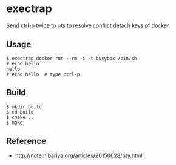 # exectrap

Send ctrl-p twice to pts to resolve conflict detach keys of docker.

## Usage

```
$ exectrap docker run --rm -i -t busybox /bin/sh
# echo hello
hello
# echo hello  # type ctrl-p
```

## Build

```
$ mkdir build
$ cd build
$ cmake ..
$ make
```

## Reference

- http://note.hibariya.org/articles/20150628/pty.html
